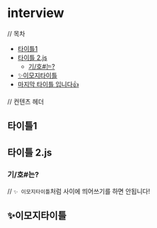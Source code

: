 # interview
// 목차
- [타이틀1](#타이틀1)
- [타이틀 2.js](#타이틀-2js)
	- [기/호#는?](#기호는)
- [✨이모지타이틀](#이모지타이틀)
- [마지막 타이틀 입니다👍](#마지막-타이틀-입니다)


// 컨텐츠 헤더
## 타이틀1
## 타이틀 2.js
### 기/호#는?
// `✨ 이모지타이틀`처럼 사이에 띄어쓰기를 하면 안됩니다! 
## ✨이모지타이틀 

